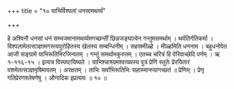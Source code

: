 +++
title = "१० याभिर्विश्पलां धनसामथर्व्यं"

+++

हे अश्विनौ धनसां धनं सम्भजमानामथर्व्यमगच्छन्तीं छिन्नजङ्घात्वेन गन्तुमसमर्थाम् । थर्वतिर्गतिकर्मा । विश्पलामेतत्सञ्ज्ञामगस्त्यपुरोहितस्य खेलस्य सम्बन्धिनीम् । सहस्रमीळ्हे । मीळ्हमिति धननाम । बहुधनोपेत आजौ सङ्ग्रामे याभिरूतिभिरजिन्वतम् । गन्तुं समर्थामकुरुतम् । एतच्च चरित्रं हि वेरिवाच्छेदि पर्णम् । ऋ १-११६-१५ । इत्यत्र विस्पष्टयिष्यते । याभिश्चाश्व्यमश्वाख्यस्य पुत्रं प्रेणिं स्तुतेः प्रेरयितारं वशमेतत्सञ्ज्ञमृषिमावतम् । अरक्षतम् । ताभिः सर्वाभिरूतिभिः सहास्मानप्यागच्छतं ॥ प्रेणिम् । प्रेणृ गतिप्रेरणश्लेषणेषु । औणादिक इप्रत्ययः ॥ १० ॥